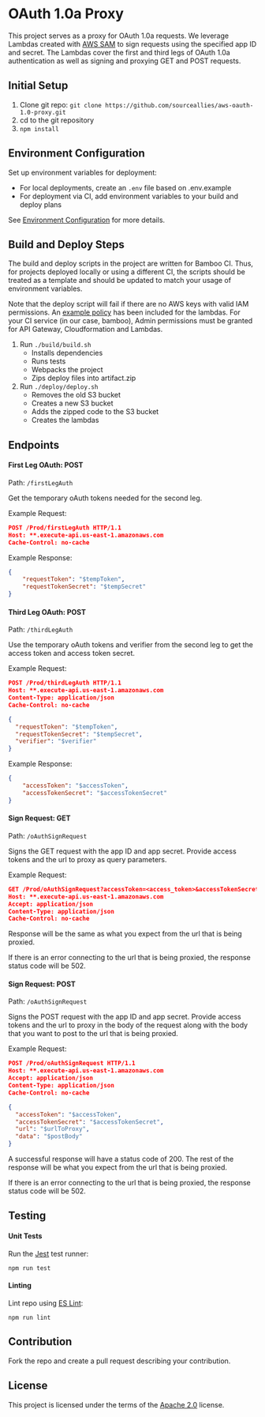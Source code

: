 # OAuth 1.0a Proxy

This project serves as a proxy for OAuth 1.0a requests. We leverage Lambdas created with [AWS SAM](https://github.com/awslabs/serverless-application-model) to sign requests using the specified app ID and secret. The Lambdas cover the first and third legs of OAuth 1.0a authentication as well as signing and proxying GET and POST requests.

## Initial Setup

1. Clone git repo: `git clone https://github.com/sourceallies/aws-oauth-1.0-proxy.git`
2. cd to the git repository
3. `npm install`

## Environment Configuration

Set up environment variables for deployment:

- For local deployments, create an `.env` file based on .env.example
- For deployment via CI, add environment variables to your build and deploy plans

See [Environment Configuration](../../wiki/Environment-Configuration) for more details.

## Build and Deploy Steps

The build and deploy scripts in the project are written for Bamboo CI. Thus, for projects deployed locally or using a different CI, the scripts should be treated as a template and should be updated to match your usage of environment variables.

Note that the deploy script will fail if there are no AWS keys with valid IAM permissions. An [example policy](/deploy/policy.JSON) has been included for the lambdas. For your CI service (in our case, bamboo), Admin permissions must be granted for API Gateway, Cloudformation and Lambdas.

1. Run `./build/build.sh`
    - Installs dependencies
    - Runs tests
    - Webpacks the project
    - Zips deploy files into artifact.zip
2. Run `./deploy/deploy.sh`
    - Removes the old S3 bucket
    - Creates a new S3 bucket
    - Adds the zipped code to the S3 bucket
    - Creates the lambdas

## Endpoints

#### First Leg OAuth: POST

Path: `/firstLegAuth`

Get the temporary oAuth tokens needed for the second leg.

Example Request:

``` json
POST /Prod/firstLegAuth HTTP/1.1
Host: **.execute-api.us-east-1.amazonaws.com
Cache-Control: no-cache
```

Example Response:

``` json
{
    "requestToken": "$tempToken",
    "requestTokenSecret": "$tempSecret"
}
```

#### Third Leg OAuth: POST

Path: `/thirdLegAuth`

Use the temporary oAuth tokens and verifier from the second leg to get the access token and access token secret.

Example Request:

``` json
POST /Prod/thirdLegAuth HTTP/1.1
Host: **.execute-api.us-east-1.amazonaws.com
Content-Type: application/json
Cache-Control: no-cache

{
  "requestToken": "$tempToken",
  "requestTokenSecret": "$tempSecret",
  "verifier": "$verifier"
}
```

Example Response:

``` json
{
    "accessToken": "$accessToken",
    "accessTokenSecret": "$accessTokenSecret"
}
```

#### Sign Request: GET

Path: `/oAuthSignRequest`

Signs the GET request with the app ID and app secret. Provide access tokens and the url to proxy as query parameters.

Example Request:

``` json
GET /Prod/oAuthSignRequest?accessToken=<access_token>&accessTokenSecret=<access_token_secret>&url=<url_to_proxy> HTTP/1.1
Host: **.execute-api.us-east-1.amazonaws.com
Accept: application/json
Content-Type: application/json
Cache-Control: no-cache
```

Response will be the same as what you expect from the url that is being proxied.

If there is an error connecting to the url that is being proxied, the response status code will be 502.

#### Sign Request: POST

Path: `/oAuthSignRequest`

Signs the POST request with the app ID and app secret. Provide access tokens and the url to proxy in the body of the request along with the body that you want to post to the url that is being proxied.

Example Request:

``` json
POST /Prod/oAuthSignRequest HTTP/1.1
Host: **.execute-api.us-east-1.amazonaws.com
Accept: application/json
Content-Type: application/json
Cache-Control: no-cache

{
  "accessToken": "$accessToken",
  "accessTokenSecret": "$accessTokenSecret",
  "url": "$urlToProxy",
  "data": "$postBody"
}
```

A successful response will have a status code of 200. The rest of the response will be what you expect from the url that is being proxied.

If there is an error connecting to the url that is being proxied, the response status code will be 502.

## Testing

#### Unit Tests

Run the [Jest](https://github.com/facebook/jest) test runner:

`npm run test`


#### Linting

Lint repo using [ES Lint](https://github.com/eslint/eslint):

`npm run lint`

## Contribution

Fork the repo and create a pull request describing your contribution.

## License
This project is licensed under the terms of the [Apache 2.0](LICENSE.md) license.
